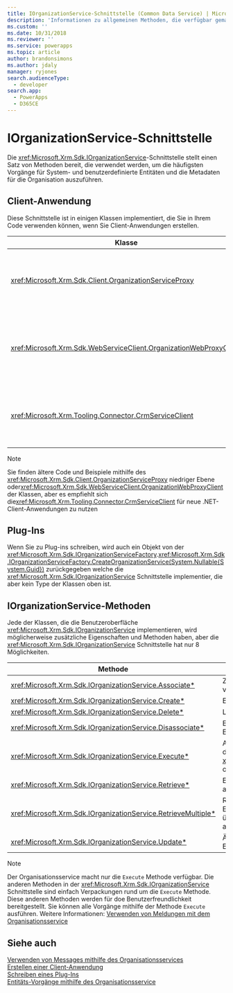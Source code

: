 ```yaml
---
title: IOrganizationService-Schnittstelle (Common Data Service) | Microsoft Docs
description: 'Informationen zu allgemeinen Methoden, die verfügbar gemacht werden, um Datenvorgänge mit Common Data Service für Apps auszuführen.'
ms.custom: ''
ms.date: 10/31/2018
ms.reviewer: ''
ms.service: powerapps
ms.topic: article
author: brandonsimons
ms.author: jdaly
manager: ryjones
search.audienceType:
  - developer
search.app:
  - PowerApps
  - D365CE
---
```

# <a name="iorganizationservice-interface"></a>IOrganizationService-Schnittstelle

Die <xref:Microsoft.Xrm.Sdk.IOrganizationService>-Schnittstelle stellt einen Satz von Methoden bereit, die verwendet werden, um die häufigsten Vorgänge für System- und benutzerdefinierte Entitäten und die Metadaten für die Organisation auszuführen.

## <a name="client-applications"></a>Client-Anwendung

Diese Schnittstelle ist in einigen Klassen implementiert, die Sie in Ihrem Code verwenden können, wenn Sie Client-Anwendungen erstellen.

|Klasse|Beschreibung|
|--|--|
|<xref:Microsoft.Xrm.Sdk.Client.OrganizationServiceProxy>|Dies ist die erste Klasse auf niedriger Ebene, die von WCF und dem SOAP-Endpunkt verwendet wird |
|<xref:Microsoft.Xrm.Sdk.WebServiceClient.OrganizationWebProxyClient>|Diese Klasse auf niedriger Ebene wurde erstellt, um die OAuth-Authentifizierung zum SOAP-Endpunkt zu aktivieren|
|<xref:Microsoft.Xrm.Tooling.Connector.CrmServiceClient>|Dies ist die Klasse, die Sie verwenden sollen, wenn Sie .NET-Client-Anwendungen erstellen. |

> [!NOTE]
> Sie finden ältere Code und Beispiele mithilfe des  <xref:Microsoft.Xrm.Sdk.Client.OrganizationServiceProxy> niedriger Ebene oder<xref:Microsoft.Xrm.Sdk.WebServiceClient.OrganizationWebProxyClient> der Klassen, aber es empfiehlt sich die<xref:Microsoft.Xrm.Tooling.Connector.CrmServiceClient> für neue .NET-Client-Anwendungen zu nutzen

## <a name="plug-ins"></a>Plug-Ins

Wenn Sie zu Plug-ins schreiben, wird auch ein Objekt von der <xref:Microsoft.Xrm.Sdk.IOrganizationServiceFactory>.<xref:Microsoft.Xrm.Sdk.IOrganizationServiceFactory.CreateOrganizationService(System.Nullable{System.Guid})> zurückgegeben welche die <xref:Microsoft.Xrm.Sdk.IOrganizationService> Schnittstelle implementier, die aber kein Type der Klassen oben ist.

## <a name="iorganizationservice-methods"></a>IOrganizationService-Methoden

Jede der Klassen, die die Benutzeroberfläche <xref:Microsoft.Xrm.Sdk.IOrganizationService> implementieren, wird möglicherweise zusätzliche Eigenschaften und Methoden haben, aber die <xref:Microsoft.Xrm.Sdk.IOrganizationService> Schnittstelle hat nur 8 Möglichkeiten.


|Methode  |Beschreibung  |
|---------|---------|
|<xref:Microsoft.Xrm.Sdk.IOrganizationService.Associate*>|Zwei Entitäten mit einer Entitätsbeziehung verknüpfen|
|<xref:Microsoft.Xrm.Sdk.IOrganizationService.Create*>|Erstellt einen Entitätsdatensatz.|
|<xref:Microsoft.Xrm.Sdk.IOrganizationService.Delete*>|Löscht einen Entitätsdatensatz|
|<xref:Microsoft.Xrm.Sdk.IOrganizationService.Disassociate*>|Entfernt die Verknüpfung zwischen zwei Entitäten mit einer Entitätsbeziehung|
|<xref:Microsoft.Xrm.Sdk.IOrganizationService.Execute*>|Anwenden eines Vorgangs, der als Message definiert wird, indem eine Instanz einer  <xref:Microsoft.Xrm.Sdk.OrganizationRequest> oder Klasse davon abgeleitet wird.|
|<xref:Microsoft.Xrm.Sdk.IOrganizationService.Retrieve*>|Eine Instanz  von einem Entitätsdatensatz abzurufen.|
|<xref:Microsoft.Xrm.Sdk.IOrganizationService.RetrieveMultiple*>|Rufen Sie eine Sammlung von Entitätsdatensätze ab, die mit den Kriterien übereinstimmen, die in einer Abfrage angegeben werden.|
|<xref:Microsoft.Xrm.Sdk.IOrganizationService.Update*>|Ändern den Attributwert eines Entitätsdatensatzes.|

> [!NOTE]
> Der Organisationsservice macht nur die `Execute` Methode verfügbar. Die anderen Methoden in der <xref:Microsoft.Xrm.Sdk.IOrganizationService> Schnittstelle sind einfach  Verpackungen rund um die `Execute` Methode. Diese anderen Methoden werden für doe Benutzerfreundlichkeit bereitgestellt. Sie können alle Vorgänge mithilfe der Methode `Execute` ausführen. Weitere Informationen: [Verwenden von Meldungen mit dem Organisationsservice](use-messages.md)

## <a name="see-also"></a>Siehe auch

[Verwenden von Messages mithilfe des Organisationsservices](use-messages.md)<br />
[Erstellen einer Client-Anwendung](create-client-app.md)<br />
[Schreiben eines Plug-Ins](../write-plug-in.md)<br />
[Entitäts-Vorgänge mithilfe des Organisationsservice](entity-operations.md)